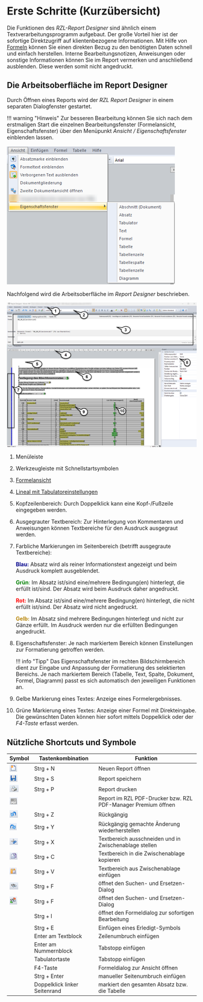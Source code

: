 # Erste Schritte (Kurzübersicht)

Die Funktionen des *RZL-Report Designer* sind ähnlich einem Textverarbeitungsprogramm aufgebaut. Der große Vorteil hier ist der sofortige Direktzugriff auf klientenbezogene Informationen. Mit Hilfe von [Formeln](../Formeln/Einfuegen_und_Bearbeiten_von_Formeln.md) können Sie einen direkten Bezug zu den benötigten Daten schnell und einfach herstellen. Interne Bearbeitungsnotizen, Anweisungen oder sonstige Informationen können Sie im Report vermerken und anschließend ausblenden. Diese werden somit nicht angedruckt.

## Die Arbeitsoberfläche im Report Designer

Durch Öffnen eines Reports wird der *RZL Report Designer* in einem separaten Dialogfenster gestartet.

!!! warning "Hinweis"
    Zur besseren Bearbeitung können Sie sich nach dem erstmaligen Start die einzelnen Bearbeitungsfenster (Formelansicht, Eigenschaftsfenster) über den Menüpunkt *Ansicht / Eigenschaftsfenster* einblenden lassen.

![Image](img/image6.png)

Nachfolgend wird die Arbeitsoberfläche im *Report Designer* beschrieben.

![Image](img/image7.png)

1.  Menüleiste

2.  Werkzeugleiste mit Schnellstartsymbolen

3.  [Formelansicht](../Formeln/Einfuegen_und_Bearbeiten_von_Formeln.md)

4.  [Lineal mit Tabulatoreinstellungen](../Report_bearbeiten/Text_und_Absatzbearbeitung.md)

5.  Kopfzeilenbereich: Durch Doppelklick kann eine Kopf-/Fußzeile eingegeben werden.

6.  Ausgegrauter Textbereich: Zur Hinterlegung von Kommentaren und Anweisungen können Textbereiche für den Ausdruck ausgegraut werden.

7.  Farbliche Markierungen im Seitenbereich (betrifft ausgegraute Textbereiche):

    <span style="color: darkblue;">**Blau:**</span> Absatz wird als reiner Informationstext angezeigt und beim Ausdruck komplett ausgeblendet.

    <span style="color: green;">**Grün**:</span> Im Absatz ist/sind eine/mehrere Bedingung(en) hinterlegt, die erfüllt ist/sind. Der Absatz wird beim Ausdruck daher angedruckt.

    <span style="color: red;">**Rot:**</span> Im Absatz ist/sind eine/mehrere Bedingung(en) hinterlegt, die nicht erfüllt ist/sind. Der Absatz wird nicht angedruckt.

    <span style="color: darkgoldenrod;">**Gelb:**</span> Im Absatz sind mehrere Bedingungen hinterlegt und nicht zur Gänze erfüllt. Im Ausdruck werden nur die erfüllten Bedingungen angedruckt.

8.  Eigenschaftsfenster: Je nach markiertem Bereich können Einstellungen zur Formatierung getroffen werden.

    !!! info "Tipp"
        Das Eigenschaftsfenster im rechten Bildschirmbereich dient zur Eingabe und Anpassung der Formatierung des selektierten Bereichs. Je nach markiertem Bereich (Tabelle, Text, Spalte, Dokument, Formel, Diagramm) passt es sich automatisch den jeweiligen Funktionen an.

9.  Gelbe Markierung eines Textes: Anzeige eines Formelergebnisses.

10. Grüne Markierung eines Textes: Anzeige einer Formel mit Direkteingabe. Die gewünschten Daten können hier sofort mittels Doppelklick oder der *F4-Taste* erfasst werden.

## Nützliche Shortcuts und Symbole

| Symbol               | Tastenkombination             | Funktion                                                      |
| -------------------- | ----------------------------- | ------------------------------------------------------------- |
| ![](img/image8.png)  | Strg + N                      | Neuen Report öffnen                                           |
| ![](img/image9.png)  | Strg + S                      | Report speichern                                              |
| ![](img/image10.png) | Strg + P                      | Report drucken                                                |
| ![](img/image11.png) |                               | Report im RZL PDF-Drucker bzw. RZL PDF-Manager Premium öffnen |
| ![](img/image12.png) | Strg + Z                      | Rückgängig                                                    |
| ![](img/image13.png) | Strg + Y                      | Rückgängig gemachte Änderung wiederherstellen                 |
| ![](img/image14.png) | Strg + X                      | Textbereich ausschneiden und in Zwischenablage stellen        |
| ![](img/image15.png) | Strg + C                      | Textbereich in die Zwischenablage kopieren                    |
| ![](img/image16.png) | Strg + V                      | Textbereich aus Zwischenablage einfügen                       |
| ![](img/image17.png) | Strg + F                      | öffnet den Suchen- und Ersetzen-Dialog                        |
| ![](img/image18.png) | Strg + F                      | öffnet den Suchen- und Ersetzen-Dialog                        |
|                      | Strg + I                      | öffnet den Formeldialog zur sofortigen Bearbeitung            |
|                      | Strg + E                      | Einfügen eines Erledigt-Symbols                               |
|                      | Enter am Textblock            | Zeilenumbruch einfügen                                        |
|                      | Enter am Nummernblock         | Tabstopp einfügen                                             |
|                      | Tabulatortaste                | Tabstopp einfügen                                             |
|                      | F4-Taste                      | Formeldialog zur Ansicht öffnen                               |
|                      | Strg + Enter                  | manueller Seitenumbruch einfügen                              |
|                      | Doppelklick linker Seitenrand | markiert den gesamten Absatz bzw. die Tabelle                 |
  
